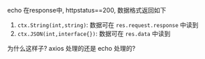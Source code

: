 echo 在response中, httpstatus==200, 数据格式返回如下
1. `ctx.String(int,string)`: 数据可在 `res.request.response` 中读到
2. `ctx.JSON(int,interface{})`: 数据可在 `res.data` 中读到

为什么这样子? axios 处理的还是 echo 处理的?

